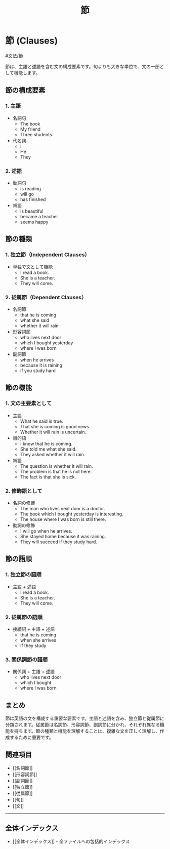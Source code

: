﻿---
title: 節
tags:
  - "#文法"
  - "#文法/節"
  - "#節"
---

# 節 (Clauses)

#文法/節

節は、主語と述語を含む文の構成要素です。句よりも大きな単位で、文の一部として機能します。

## 節の構成要素

### 1. 主語
- 名詞句
  - The book
  - My friend
  - Three students
- 代名詞
  - I
  - He
  - They

### 2. 述語
- 動詞句
  - is reading
  - will go
  - has finished
- 補語
  - is beautiful
  - became a teacher
  - seems happy

## 節の種類

### 1. 独立節（Independent Clauses）
- 単独で文として機能
  - I read a book.
  - She is a teacher.
  - They will come.

### 2. 従属節（Dependent Clauses）
- 名詞節
  - that he is coming
  - what she said
  - whether it will rain
- 形容詞節
  - who lives next door
  - which I bought yesterday
  - where I was born
- 副詞節
  - when he arrives
  - because it is raining
  - if you study hard

## 節の機能

### 1. 文の主要素として
- 主語
  - What he said is true.
  - That she is coming is good news.
  - Whether it will rain is uncertain.
- 目的語
  - I know that he is coming.
  - She told me what she said.
  - They asked whether it will rain.
- 補語
  - The question is whether it will rain.
  - The problem is that he is not here.
  - The fact is that she is sick.

### 2. 修飾語として
- 名詞の修飾
  - The man who lives next door is a doctor.
  - The book which I bought yesterday is interesting.
  - The house where I was born is still there.
- 動詞の修飾
  - I will go when he arrives.
  - She stayed home because it was raining.
  - They will succeed if they study hard.

## 節の語順

### 1. 独立節の語順
- 主語 + 述語
  - I read a book.
  - She is a teacher.
  - They will come.

### 2. 従属節の語順
- 接続詞 + 主語 + 述語
  - that he is coming
  - when she arrives
  - if they study

### 3. 関係詞節の語順
- 関係詞 + 主語 + 述語
  - who lives next door
  - which I bought
  - where I was born

## まとめ
節は英語の文を構成する重要な要素です。主語と述語を含み、独立節と従属節に分類されます。従属節は名詞節、形容詞節、副詞節に分かれ、それぞれ異なる機能を持ちます。節の種類と機能を理解することは、複雑な文を正しく理解し、作成するために重要です。

## 関連項目
- [[名詞節]]
- [[形容詞節]]
- [[副詞節]]
- [[独立節]]
- [[従属節]]
- [[句]]
- [[文]]

---

## 全体インデックス
- [[全体インデックス]] - 全ファイルへの包括的インデックス 